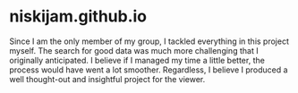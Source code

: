 # niskijam.github.io

Since I am the only member of my group, I tackled everything in this project myself. The search for good data was much more challenging
that I originally anticipated. I believe if I managed my time a little better, the process would have went a lot smoother. Regardless,
I believe I produced a well thought-out and insightful project for the viewer.
